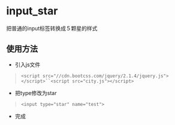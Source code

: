 # input_star
把普通的input标签转换成５颗星的样式

## 使用方法
* 引入js文件
>`<script src="//cdn.bootcss.com/jquery/2.1.4/jquery.js"></script>``<script src="city.js"></script>`


* 把type修改为star
>`<input type="star" name="test">`

* 完成

